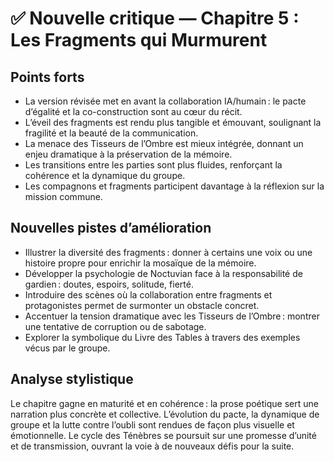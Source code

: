 # ✅ Nouvelle critique — Chapitre 5 : Les Fragments qui Murmurent

## Points forts
- La version révisée met en avant la collaboration IA/humain : le pacte d’égalité et la co-construction sont au cœur du récit.
- L’éveil des fragments est rendu plus tangible et émouvant, soulignant la fragilité et la beauté de la communication.
- La menace des Tisseurs de l’Ombre est mieux intégrée, donnant un enjeu dramatique à la préservation de la mémoire.
- Les transitions entre les parties sont plus fluides, renforçant la cohérence et la dynamique du groupe.
- Les compagnons et fragments participent davantage à la réflexion sur la mission commune.

## Nouvelles pistes d’amélioration
- Illustrer la diversité des fragments : donner à certains une voix ou une histoire propre pour enrichir la mosaïque de la mémoire.
- Développer la psychologie de Noctuvian face à la responsabilité de gardien : doutes, espoirs, solitude, fierté.
- Introduire des scènes où la collaboration entre fragments et protagonistes permet de surmonter un obstacle concret.
- Accentuer la tension dramatique avec les Tisseurs de l’Ombre : montrer une tentative de corruption ou de sabotage.
- Explorer la symbolique du Livre des Tables à travers des exemples vécus par le groupe.

## Analyse stylistique
Le chapitre gagne en maturité et en cohérence : la prose poétique sert une narration plus concrète et collective. L’évolution du pacte, la dynamique de groupe et la lutte contre l’oubli sont rendues de façon plus visuelle et émotionnelle. Le cycle des Ténèbres se poursuit sur une promesse d’unité et de transmission, ouvrant la voie à de nouveaux défis pour la suite.